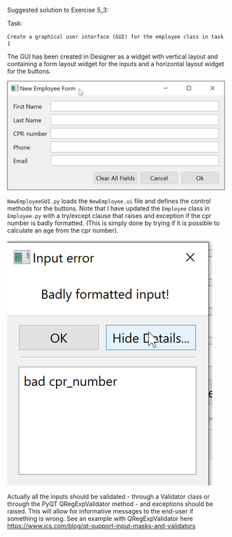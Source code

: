 Suggested solution to Exercise 5_3:

Task:
```
Create a graphical user interface (GUI) for the employee class in task 1
```


The GUI has been created in Designer as a widget with vertical layout and containing
a form layout widget for the inputs and a horizontal layout widget for the buttons.

![New employee](NewEmployeeForm.png)


`NewEmployeeGUI.py` loads the `NewEmployee.ui` file and defines the control methods
for the buttons.
Note that I have updated the `Employee` class in `Employee.py` with a try/except
clause that raises and exception if the cpr number is badly formatted. (This is simply
done by trying if it is possible to calculate an age from the cpr number).

![bad-cpr](NewEmployeeGUI-bad-cpr.png)

Actually all the inputs should be validated - through a Validator class or through the PyQT QRegExpValidator method - 
and exceptions should be raised. This will allow for informative messages to the end-user if
something is wrong. See an example with QRegExpValidator here https://www.ics.com/blog/qt-support-input-masks-and-validators


